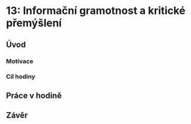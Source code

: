 # 13: Informační gramotnost a kritické přemýšlení

## Úvod

### Motivace

### Cíl hodiny

## Práce v hodině

## Závěr
